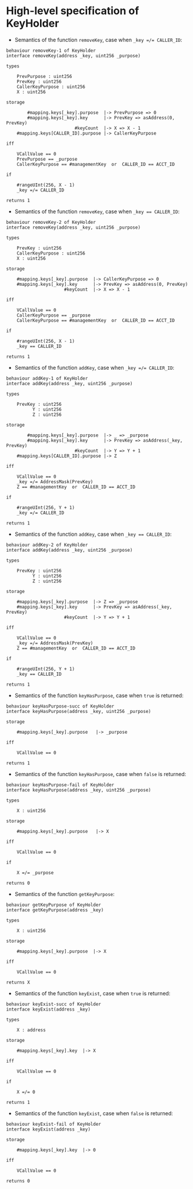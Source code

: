 High-level specification of KeyHolder
=====================================

-  Semantics of the function `removeKey`, case when `_key =/= CALLER_ID`:

```act
behaviour removeKey-1 of KeyHolder
interface removeKey(address _key, uint256 _purpose)

types

    PrevPurpose : uint256
    PrevKey : uint256
    CallerKeyPurpose : uint256
    X : uint256

storage

        #mapping.keys[_key].purpose  |-> PrevPurpose => 0
        #mapping.keys[_key].key      |-> PrevKey => asAddress(0, PrevKey)
                          #keyCount  |-> X => X - 1
    #mapping.keys[CALLER_ID].purpose |-> CallerKeyPurpose

iff

    VCallValue == 0
    PrevPurpose == _purpose
    CallerKeyPurpose == #managementKey  or  CALLER_ID == ACCT_ID

if

    #rangeUInt(256, X - 1)
    _key =/= CALLER_ID

returns 1

```

-  Semantics of the function `removeKey`, case when `_key == CALLER_ID`:

```act
behaviour removeKey-2 of KeyHolder
interface removeKey(address _key, uint256 _purpose)

types

    PrevKey : uint256
    CallerKeyPurpose : uint256
    X : uint256

storage

    #mapping.keys[_key].purpose  |-> CallerKeyPurpose => 0
    #mapping.keys[_key].key      |-> PrevKey => asAddress(0, PrevKey)
                      #keyCount  |-> X => X - 1

iff

    VCallValue == 0
    CallerKeyPurpose == _purpose
    CallerKeyPurpose == #managementKey  or  CALLER_ID == ACCT_ID

if

    #rangeUInt(256, X - 1)
    _key == CALLER_ID

returns 1

```

-  Semantics of the function `addKey`, case when `_key =/= CALLER_ID`:

```act
behaviour addKey-1 of KeyHolder
interface addKey(address _key, uint256 _purpose)

types

    PrevKey : uint256
          Y : uint256
          Z : uint256

storage

        #mapping.keys[_key].purpose  |-> _ => _purpose
        #mapping.keys[_key].key      |-> PrevKey => asAddress(_key, PrevKey)
                          #keyCount  |-> Y => Y + 1
    #mapping.keys[CALLER_ID].purpose |-> Z

iff

    VCallValue == 0
    _key =/= AddressMask(PrevKey)
    Z == #managementKey  or  CALLER_ID == ACCT_ID

if

    #rangeUInt(256, Y + 1)
    _key =/= CALLER_ID

returns 1

```

-  Semantics of the function `addKey`, case when `_key == CALLER_ID`:

```act
behaviour addKey-2 of KeyHolder
interface addKey(address _key, uint256 _purpose)

types

    PrevKey : uint256
          Y : uint256
          Z : uint256

storage

    #mapping.keys[_key].purpose  |-> Z => _purpose
    #mapping.keys[_key].key      |-> PrevKey => asAddress(_key, PrevKey)
                      #keyCount  |-> Y => Y + 1

iff

    VCallValue == 0
    _key =/= AddressMask(PrevKey)
    Z == #managementKey  or  CALLER_ID == ACCT_ID

if

    #rangeUInt(256, Y + 1)
    _key == CALLER_ID

returns 1

```

-  Semantics of the function `keyHasPurpose`, case when `true` is returned:

```act
behaviour keyHasPurpose-succ of KeyHolder
interface keyHasPurpose(address _key, uint256 _purpose)

storage

    #mapping.keys[_key].purpose   |-> _purpose

iff

    VCallValue == 0

returns 1

```

-  Semantics of the function `keyHasPurpose`, case when `false` is returned:

```act
behaviour keyHasPurpose-fail of KeyHolder
interface keyHasPurpose(address _key, uint256 _purpose)

types

    X : uint256

storage

    #mapping.keys[_key].purpose   |-> X

iff

    VCallValue == 0

if

    X =/= _purpose

returns 0

```

-  Semantics of the function `getKeyPurpose`:

```act
behaviour getKeyPurpose of KeyHolder
interface getKeyPurpose(address _key)

types

    X : uint256

storage

    #mapping.keys[_key].purpose  |-> X

iff

    VCallValue == 0

returns X

```

-  Semantics of the function `keyExist`, case when `true` is returned:

```act
behaviour keyExist-succ of KeyHolder
interface keyExist(address _key)

types

    X : address

storage

    #mapping.keys[_key].key  |-> X

iff

    VCallValue == 0

if

    X =/= 0
    
returns 1

```

-  Semantics of the function `keyExist`, case when `false` is returned:

```act
behaviour keyExist-fail of KeyHolder
interface keyExist(address _key)

storage

    #mapping.keys[_key].key  |-> 0

iff

    VCallValue == 0
    
returns 0

```
